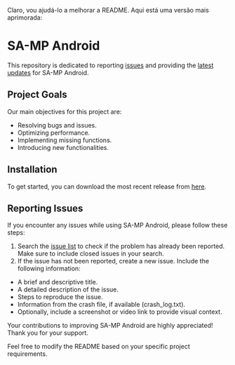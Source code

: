 Claro, vou ajudá-lo a melhorar a README. Aqui está uma versão mais aprimorada:

# SA-MP Android

This repository is dedicated to reporting [issues](https://github.com/SAMP-Android/SAMP-Android/issues/) and providing the [latest updates](https://github.com/SAMP-Android/SAMP-Android/releases/latest/) for SA-MP Android.

## Project Goals

Our main objectives for this project are:

- Resolving bugs and issues.
- Optimizing performance.
- Implementing missing functions.
- Introducing new functionalities.

## Installation

To get started, you can download the most recent release from [here](https://github.com/SAMP-Android/SAMP-Android/releases/latest).

## Reporting Issues

If you encounter any issues while using SA-MP Android, please follow these steps:

1. Search the [issue list](https://github.com/SAMP-Android/SAMP-Android/issues/) to check if the problem has already been reported. Make sure to include closed issues in your search.
2. If the issue has not been reported, create a new issue. Include the following information:

- A brief and descriptive title.
- A detailed description of the issue.
- Steps to reproduce the issue.
- Information from the crash file, if available (crash_log.txt).
- Optionally, include a screenshot or video link to provide visual context.

Your contributions to improving SA-MP Android are highly appreciated! Thank you for your support.

Feel free to modify the README based on your specific project requirements.
